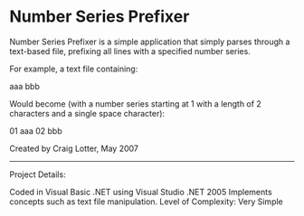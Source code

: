 Number Series Prefixer
======================

Number Series Prefixer is a simple application that simply parses through a text-based file, prefixing all lines with a specified number series.

For example, a text file containing:

aaa
bbb

Would become (with a number series starting at 1 with a length of 2 characters and a single space character):

01 aaa
02 bbb

Created by Craig Lotter, May 2007

*********************************

Project Details:

Coded in Visual Basic .NET using Visual Studio .NET 2005
Implements concepts such as text file manipulation.
Level of Complexity: Very Simple

